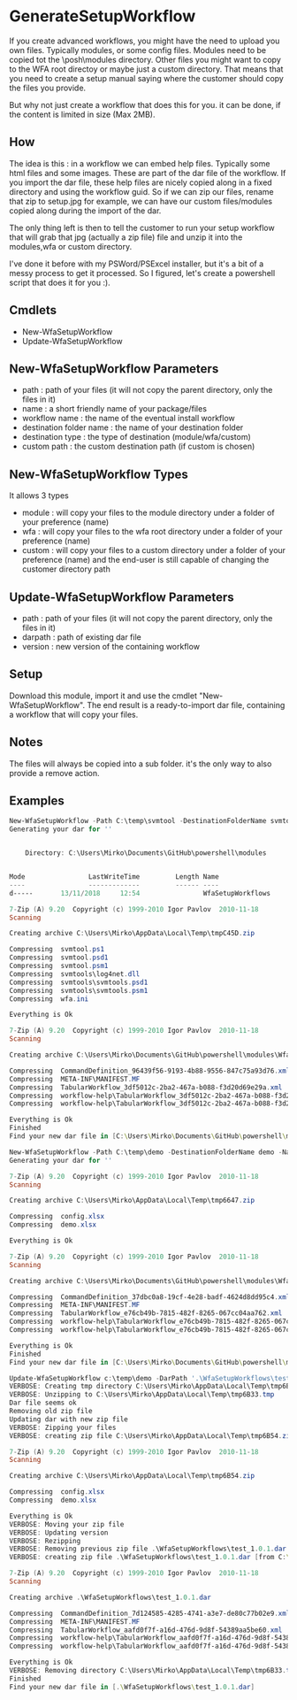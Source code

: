 # GenerateSetupWorkflow
If you create advanced workflows, you might have the need to upload you own files.  Typically modules, or some config files.
Modules need to be copied tot the \posh\modules directory.  Other files you might want to copy to the WFA root directoy or maybe just a custom directory.
That means that you need to create a setup manual saying where the customer should copy the files you provide.

But why not just create a workflow that does this for you.  it can be done, if the content is limited in size (Max 2MB).

## How
The idea is this : in a workflow we can embed help files.  Typically some html files and some images.  These are part of the dar file of the workflow.
If you import the dar file, these help files are nicely copied along in a fixed directory and using the workflow guid.  So if we can zip our files, rename that zip to setup.jpg for example, we can have our custom files/modules copied along during the import of the dar.

The only thing left is then to tell the customer to run your setup workflow that will grab that jpg (actually a zip file) file and unzip it into the modules,wfa or custom directory.

I've done it before with my PSWord/PSExcel installer, but it's a bit of a messy process to get it processed.  So I figured, let's create a powershell script that does it for you :).

## Cmdlets
- New-WfaSetupWorkflow
- Update-WfaSetupWorkflow

## New-WfaSetupWorkflow Parameters
- path : path of your files (it will not copy the parent directory, only the files in it)
- name : a short friendly name of your package/files
- workflow name : the name of the eventual install workflow
- destination folder name : the name of your destination folder
- destination type : the type of destination (module/wfa/custom)
- custom path : the custom destination path (if custom is chosen)

## New-WfaSetupWorkflow Types
It allows 3 types
- module : will copy your files to the module directory under a folder of your preference (name)
- wfa : will copy your files to the wfa root directory under a folder of your preference (name)
- custom : will copy your files to a custom directory under a folder of your preference (name) and the end-user is still capable of changing the customer directory path

## Update-WfaSetupWorkflow Parameters
- path : path of your files (it will not copy the parent directory, only the files in it)
- darpath : path of existing dar file
- version : new version of the containing workflow

## Setup
Download this module, import it and use the cmdlet "New-WfaSetupWorkflow".  The end result is a ready-to-import dar file, containing a workflow that will copy your files.

## Notes
The files will always be copied into a sub folder.  it's the only way to also provide a remove action.

## Examples
``` powershell
New-WfaSetupWorkflow -Path C:\temp\svmtool -DestinationFolderName svmtool -Name "Svm Dr Module" -WorkflowName "Svm Dr - Install Module" -DestinationPathType Module
Generating your dar for ''


    Directory: C:\Users\Mirko\Documents\GitHub\powershell\modules


Mode                LastWriteTime         Length Name
----                -------------         ------ ----
d-----       13/11/2018     12:54                WfaSetupWorkflows

7-Zip (A) 9.20  Copyright (c) 1999-2010 Igor Pavlov  2010-11-18
Scanning

Creating archive C:\Users\Mirko\AppData\Local\Temp\tmpC45D.zip

Compressing  svmtool.ps1
Compressing  svmtool.psd1
Compressing  svmtool.psm1
Compressing  svmtools\log4net.dll
Compressing  svmtools\svmtools.psd1
Compressing  svmtools\svmtools.psm1
Compressing  wfa.ini

Everything is Ok

7-Zip (A) 9.20  Copyright (c) 1999-2010 Igor Pavlov  2010-11-18
Scanning

Creating archive C:\Users\Mirko\Documents\GitHub\powershell\modules\WfaSetupWorkflows\Svm Dr Module.dar

Compressing  CommandDefinition_96439f56-9193-4b88-9556-847c75a93d76.xml
Compressing  META-INF\MANIFEST.MF
Compressing  TabularWorkflow_3df5012c-2ba2-467a-b088-f3d20d69e29a.xml
Compressing  workflow-help\TabularWorkflow_3df5012c-2ba2-467a-b088-f3d20d69e29a\files\svmtool.zip.jpg
Compressing  workflow-help\TabularWorkflow_3df5012c-2ba2-467a-b088-f3d20d69e29a\index.htm

Everything is Ok
Finished
Find your new dar file in [C:\Users\Mirko\Documents\GitHub\powershell\modules\WfaSetupWorkflows]
```
```powershell
New-WfaSetupWorkflow -Path C:\temp\demo -DestinationFolderName demo -Name "Demo Files" -WorkflowName "Copy demo files to Wfa" -DestinationPathType Custom -CustomPath c:\temp
Generating your dar for ''

7-Zip (A) 9.20  Copyright (c) 1999-2010 Igor Pavlov  2010-11-18
Scanning

Creating archive C:\Users\Mirko\AppData\Local\Temp\tmp6647.zip

Compressing  config.xlsx
Compressing  demo.xlsx

Everything is Ok

7-Zip (A) 9.20  Copyright (c) 1999-2010 Igor Pavlov  2010-11-18
Scanning

Creating archive C:\Users\Mirko\Documents\GitHub\powershell\modules\WfaSetupWorkflows\Demo Files to copy.dar

Compressing  CommandDefinition_37dbc0a8-19cf-4e28-badf-4624d8dd95c4.xml
Compressing  META-INF\MANIFEST.MF
Compressing  TabularWorkflow_e76cb49b-7815-482f-8265-067cc04aa762.xml
Compressing  workflow-help\TabularWorkflow_e76cb49b-7815-482f-8265-067cc04aa762\files\demo.zip.jpg
Compressing  workflow-help\TabularWorkflow_e76cb49b-7815-482f-8265-067cc04aa762\index.htm

Everything is Ok
Finished
Find your new dar file in [C:\Users\Mirko\Documents\GitHub\powershell\modules\WfaSetupWorkflows]
```
```powershell
Update-WfaSetupWorkflow c:\temp\demo -DarPath '.\WfaSetupWorkflows\test.dar' -Version 1.0.1 -Verbose
VERBOSE: Creating tmp directory C:\Users\Mirko\AppData\Local\Temp\tmp6B33.tmp
VERBOSE: Unzipping to C:\Users\Mirko\AppData\Local\Temp\tmp6B33.tmp
Dar file seems ok
Removing old zip file
Updating dar with new zip file
VERBOSE: Zipping your files
VERBOSE: creating zip file C:\Users\Mirko\AppData\Local\Temp\tmp6B54.zip [from c:\temp\demo]

7-Zip (A) 9.20  Copyright (c) 1999-2010 Igor Pavlov  2010-11-18
Scanning

Creating archive C:\Users\Mirko\AppData\Local\Temp\tmp6B54.zip

Compressing  config.xlsx
Compressing  demo.xlsx

Everything is Ok
VERBOSE: Moving your zip file
VERBOSE: Updating version
VERBOSE: Rezipping
VERBOSE: Removing previous zip file .\WfaSetupWorkflows\test_1.0.1.dar
VERBOSE: creating zip file .\WfaSetupWorkflows\test_1.0.1.dar [from C:\Users\Mirko\AppData\Local\Temp\tmp6B33.tmp]

7-Zip (A) 9.20  Copyright (c) 1999-2010 Igor Pavlov  2010-11-18
Scanning

Creating archive .\WfaSetupWorkflows\test_1.0.1.dar

Compressing  CommandDefinition_7d124585-4285-4741-a3e7-de80c77b02e9.xml
Compressing  META-INF\MANIFEST.MF
Compressing  TabularWorkflow_aafd0f7f-a16d-476d-9d8f-54389aa5be60.xml
Compressing  workflow-help\TabularWorkflow_aafd0f7f-a16d-476d-9d8f-54389aa5be60\files\test.zip.jpg
Compressing  workflow-help\TabularWorkflow_aafd0f7f-a16d-476d-9d8f-54389aa5be60\index.htm

Everything is Ok
VERBOSE: Removing directory C:\Users\Mirko\AppData\Local\Temp\tmp6B33.tmp
Finished
Find your new dar file in [.\WfaSetupWorkflows\test_1.0.1.dar]
```